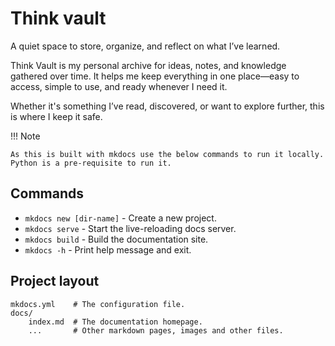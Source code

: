 # Think vault

A quiet space to store, organize, and reflect on what I’ve learned.

Think Vault is my personal archive for ideas, notes, and knowledge gathered over time. It helps me keep everything in one place—easy to access, simple to use, and ready whenever I need it.

Whether it's something I’ve read, discovered, or want to explore further, this is where I keep it safe.

!!! Note

    As this is built with mkdocs use the below commands to run it locally.
    Python is a pre-requisite to run it.

## Commands

* `mkdocs new [dir-name]` - Create a new project.
* `mkdocs serve` - Start the live-reloading docs server.
* `mkdocs build` - Build the documentation site.
* `mkdocs -h` - Print help message and exit.

## Project layout

    mkdocs.yml    # The configuration file.
    docs/
        index.md  # The documentation homepage.
        ...       # Other markdown pages, images and other files.
